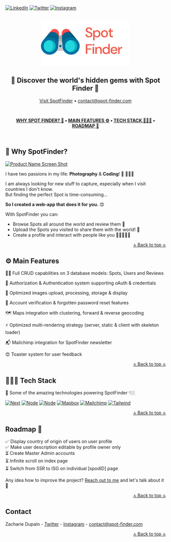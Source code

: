 [![LinkedIn][twitter-shield]][twitter-url]
[![Twitter][linkedin-shield]][linkedin-url]
[![Instagram][insta-shield]][insta-url]

<!-- PROJECT LOGO -->
<br />
<div id="readmetop" align="center">
  <a href="https://www.spot-finder.com/">
    <img src="public/logos/logo-no-background.png" alt="SpotFinder logo" width="280" height="144">
  </a>

<h2 align="center">💎 Discover the world's hidden gems with Spot Finder 💎</h2>

  <p align="center">
    <a href="https://www.spot-finder.com/">Visit SpotFinder</a> •
    <a href="mailto:contact@spot-finder.com">contact@spot-finder.com</a>
  </p>
</div>

<br />

<div align="center">

**[WHY SPOT FINDER? 🤔](#-why-spotfinder) •
[MAIN FEATURES ⚙️](#%EF%B8%8F-main-features) •
[TECH STACK 👨🏼‍💻](#-tech-stack) •
[ROADMAP 🔮](#roadmap-)**

</div>

<br />

## 🤔 Why SpotFinder?

[![Product Name Screen Shot][product-screenshot]](https://example.com)

I have two passions in my life: **Photography** & **Coding**! 📸 👨🏼‍💻

I am always looking for new stuff to capture, especially when I visit countries I don't know.<br />
But finding the perfect Spot is time-consuming...

**So I created a web-app that does it for you.** 😍

With SpotFinder you can:

-   Browse Spots all around the world and review them 🔎
-   Upload the Spots you visited to share them with the world! 🙉
-   Create a profile and interact with people like you 🧑🏻‍🤝‍🧑🏼

<div align="right">

[🔝 Back to top 🔝](#readmetop)

</div>

## ⚙️ Main Features

🏋🏼 Full CRUD capabilities on 3 database models: Spots, Users and Reviews

🔐 Authorization & Authentication system supporting oAuth & credentials

📸 Optimized images upload, processing, storage & display

🧔 Account verification & forgotten password reset features

🗺️ Maps integration with clustering, forward & reverse geocoding

⚡ Optimized multi-rendering strategy (server, static & client with skeleton loader)

📬 Mailchimp integration for SpotFinder newsletter

😍 Toaster system for user feedback

<div align="right">

[🔝 Back to top 🔝](#readmetop)

</div>

## 👨🏼‍💻 Tech Stack

🚀 Some of the amazing technologies powering SpotFinder 👇🏼

[![Next][Next.js]][Next-url]
[![Node][Node.js]][Node-url]
[![Node][MongoDB]][Mongo-url]
[![Mapbox][Mapbox]][Mapbox-url]
[![Mailchimp][Mailchimp]][Mailchimp-url]
[![Tailwind][Tailwind]][Tailwind-url]

<div align="right">

[🔝 Back to top 🔝](#readmetop)

</div>

## Roadmap 🔮

✅ Display country of origin of users on user profile <br />
✅ Make user description editable by profile owner only <br />
⏳ Create Master Admin accounts <br />
⏳ Infinite scroll on index page <br />
⏳ Switch from SSR to ISG on individual [spodID] page

Any idea how to improve the project? [Reach out to me](https://twitter.com/zacFullStack) and let's talk about it 💬

<div align="right">

[🔝 Back to top 🔝](#readmetop)

</div>

## Contact

Zacharie Dupain - [Twitter](https://twitter.com/zacFullStack) - [Instagram](https://www.instagram.com/what_a_shoot/) - contact@spot-finder.com

<div align="right">

[🔝 Back to top 🔝](#readmetop)

</div>

<!-- MARKDOWN LINKS & IMAGES -->
<!-- https://www.markdownguide.org/basic-syntax/#reference-style-links -->

[product-screenshot]: https://theperfectroundgolf.com/wp-content/uploads/2022/04/placeholder.png

<!--  -->

[linkedin-shield]: https://img.shields.io/badge/-LinkedIn-black.svg?style=for-the-badge&logo=linkedin&colorB=2778C9
[linkedin-url]: https://www.linkedin.com/in/zachariedupain

<!--  -->

[insta-shield]: https://img.shields.io/badge/-Instagram-black.svg?style=for-the-badge&logo=Instagram&colorB=E4405F&logoColor=FFFFFF
[insta-url]: https://www.instagram.com/what_a_shoot

<!--  -->

[twitter-shield]: https://img.shields.io/badge/-twitter-white?style=for-the-badge&logo=twitter&colorB=1D9BF0&logoColor=white
[twitter-url]: https://twitter.com/zacFullStack

<!--  -->

[Next.js]: https://img.shields.io/badge/next.js-000000?style=for-the-badge&logo=nextdotjs&logoColor=white
[Next-url]: https://nextjs.org/

<!--  -->

[Node.js]: https://img.shields.io/badge/Node.JS-w?style=for-the-badge&logo=nodedotjs&logoColor=white&labelColor=72A960&color=72A960
[Node-url]: https://nodejs.org/

<!--  -->

[MongoDB]: https://img.shields.io/badge/MongoDB-w?style=for-the-badge&logo=mongodb&logoColor=white&labelColor=00A940&color=00A940
[Mongo-url]: https://www.mongodb.com/

<!--  -->

[Mapbox]: https://img.shields.io/badge/mapbox-w?style=for-the-badge&logo=mapbox&logoColor=white&labelColor=black&color=black
[Mapbox-url]: https://www.mapbox.com/

<!--  -->

[Mailchimp]: https://img.shields.io/badge/mailchimp-w?style=for-the-badge&logo=mailchimp&logoColor=black&labelColor=F7D91A&color=F7D91A
[Mailchimp-url]: https://mailchimp.com/

<!--  -->

[Tailwind]: https://img.shields.io/badge/tailwind-w?style=for-the-badge&logo=tailwindcss&logoColor=38BDF8&labelColor=white&color=white
[Tailwind-url]: https://tailwindcss.com/

<!--  -->

[React.js]: https://img.shields.io/badge/React-20232A?style=for-the-badge&logo=react&logoColor=61DAFB
[React-url]: https://reactjs.org/
